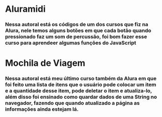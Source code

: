 # Aluramidi
### Nessa autoral está os códigos de um dos cursos que fiz na Alura, nele temos alguns botões em que cada botão quando pressionado faz um som de percussão, foi bom fazer esse curso para aprendeer algumas funções do JavaScript

# Mochila de Viagem
### Nessa autoral está meu último curso também da Alura em que foi feito uma lista de itens que o usuário pode colocar um item e a quantidade desse item, pode deletar o item e atualiza-lo, além disso foi ensinado como quardar dados de uma String no navegador, fazendo que quando atualizado a página as informações ainda estejam lá.

